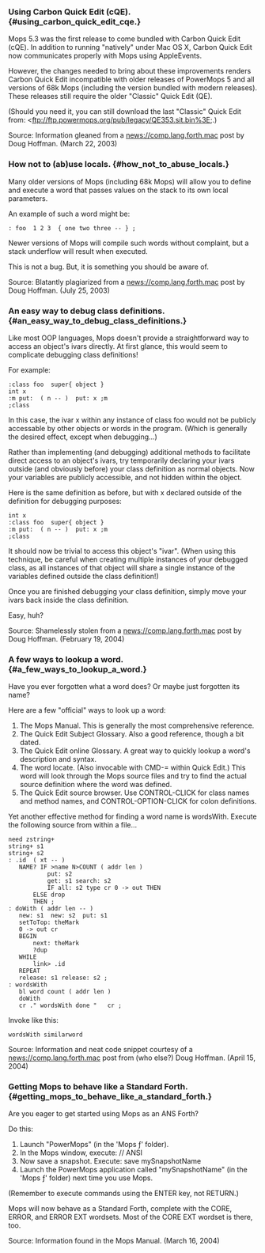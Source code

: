 ### Using Carbon Quick Edit (cQE). {#using_carbon_quick_edit_cqe.}

Mops 5.3 was the first release to come bundled with Carbon Quick Edit
(cQE). In addition to running \"natively\" under Mac OS X, Carbon Quick
Edit now communicates properly with Mops using AppleEvents.

However, the changes needed to bring about these improvements renders
Carbon Quick Edit incompatible with older releases of PowerMops 5 and
all versions of 68k Mops (including the version bundled with modern
releases). These releases still require the older \"Classic\" Quick Edit
(QE).

(Should you need it, you can still download the last \"Classic\" Quick
Edit from: \<<ftp://ftp.powermops.org/pub/legacy/QE353.sit.bin%3E>;.)

Source: Information gleaned from a <news://comp.lang.forth.mac> post by
Doug Hoffman. (March 22, 2003)

### How not to (ab)use locals. {#how_not_to_abuse_locals.}

Many older versions of Mops (including 68k Mops) will allow you to
define and execute a word that passes values on the stack to its own
local parameters.

An example of such a word might be:

`: foo  1 2 3  { one two three -- } ;`

Newer versions of Mops will compile such words without complaint, but a
stack underflow will result when executed.

This is not a bug. But, it is something you should be aware of.

Source: Blatantly plagiarized from a <news://comp.lang.forth.mac> post
by Doug Hoffman. (July 25, 2003)

### An easy way to debug class definitions. {#an_easy_way_to_debug_class_definitions.}

Like most OOP languages, Mops doesn't provide a straightforward way to
access an object's ivars directly. At first glance, this would seem to
complicate debugging class definitions!

For example:

`:class foo  super{ object }`\
`int x`\
`:m put:  ( n -- )  put: x ;m`\
`;class`

In this case, the ivar x within any instance of class foo would not be
publicly accessable by other objects or words in the program. (Which is
generally the desired effect, except when debugging\...)

Rather than implementing (and debugging) additional methods to
facilitate direct access to an object's ivars, try temporarily declaring
your ivars outside (and obviously before) your class definition as
normal objects. Now your variables are publicly accessible, and not
hidden within the object.

Here is the same definition as before, but with x declared outside of
the definition for debugging purposes:

`int x`\
`:class foo  super{ object }`\
`:m put:  ( n -- )  put: x ;m`\
`;class`

It should now be trivial to access this object's \"ivar\". (When using
this technique, be careful when creating multiple instances of your
debugged class, as all instances of that object will share a single
instance of the variables defined outside the class definition!)

Once you are finished debugging your class definition, simply move your
ivars back inside the class definition.

Easy, huh?

Source: Shamelessly stolen from a <news://comp.lang.forth.mac> post by
Doug Hoffman. (February 19, 2004)

### A few ways to lookup a word. {#a_few_ways_to_lookup_a_word.}

Have you ever forgotten what a word does? Or maybe just forgotten its
name?

Here are a few \"official\" ways to look up a word:

1.  The Mops Manual. This is generally the most comprehensive reference.
2.  The Quick Edit Subject Glossary. Also a good reference, though a bit
    dated.
3.  The Quick Edit online Glossary. A great way to quickly lookup a
    word's description and syntax.
4.  The word locate. (Also invocable with CMD-= within Quick Edit.) This
    word will look through the Mops source files and try to find the
    actual source definition where the word was defined.
5.  The Quick Edit source browser. Use CONTROL-CLICK for class names and
    method names, and CONTROL-OPTION-CLICK for colon definitions.

Yet another effective method for finding a word name is wordsWith.
Execute the following source from within a file\...

`need zstring+`\
`string+ s1`\
`string+ s2`\
`: .id  ( xt -- )`\
`   NAME? IF >name N>COUNT ( addr len )`\
`           put: s2`\
`           get: s1 search: s2`\
`           IF all: s2 type cr 0 -> out THEN`\
`       ELSE drop`\
`       THEN ;`\
`: doWith ( addr len -- )`\
`   new: s1  new: s2  put: s1`\
`   setToTop: theMark`\
`   0 -> out cr`\
`   BEGIN`\
`       next: theMark`\
`       ?dup`\
`   WHILE`\
`       link> .id`\
`   REPEAT`\
`   release: s1 release: s2 ;`\
`: wordsWith`\
`   bl word count ( addr len )`\
`   doWith`\
`   cr ." wordsWith done "   cr ;`

Invoke like this:

`wordsWith similarword`

Source: Information and neat code snippet courtesy of a
<news://comp.lang.forth.mac> post from (who else?) Doug Hoffman. (April
15, 2004)

### Getting Mops to behave like a Standard Forth. {#getting_mops_to_behave_like_a_standard_forth.}

Are you eager to get started using Mops as an ANS Forth?

Do this:

1.  Launch \"PowerMops\" (in the 'Mops ƒ' folder).
2.  In the Mops window, execute: // ANSI
3.  Now save a snapshot. Execute: save mySnapshotName
4.  Launch the PowerMops application called \"mySnapshotName\" (in the
    'Mops ƒ' folder) next time you use Mops.

(Remember to execute commands using the ENTER key, not RETURN.)

Mops will now behave as a Standard Forth, complete with the CORE, ERROR,
and ERROR EXT wordsets. Most of the CORE EXT wordset is there, too.

Source: Information found in the Mops Manual. (March 16, 2004)
